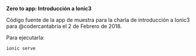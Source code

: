 **Zero to app: Introducción a Ionic3**

Código fuente de la app de muestra para la charla de introducción a Ionic3 para @codercantabria el 2 de Febrero de 2018.

Para ejecutarla:

```shell
ionic serve
```